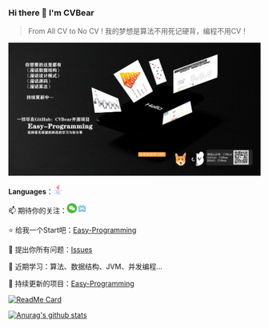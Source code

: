 ### Hi there 👋 I'm CVBear

<!--
**CVBear/CVBear** is a ✨ _special_ ✨ repository because its `README.md` (this file) appears on your GitHub profile.

Here are some ideas to get you started:

- 🔭 I’m currently working on ...
- 🌱 I’m currently learning ...
- 👯 I’m looking to collaborate on ...
- 🤔 I’m looking for help with ...
- 💬 Ask me about ...
- 📫 How to reach me: ...
- 😄 Pronouns: ...
- ⚡ Fun fact: ...
-->

> From All CV to No CV !  我的梦想是算法不用死记硬背，编程不用CV！

![banner](https://raw.githubusercontent.com/CVBear/CVBear/master/assert/banner.png)

**Languages**：<img alt="微信" width="20px" src="https://raw.githubusercontent.com/CVBear/CVBear/master/assert/java.png" />

📫 期待你的关注：<a href="https://raw.githubusercontent.com/CVBear/CVBear/master/assert/wechat2.png"><img alt="微信" width="20px" src="https://raw.githubusercontent.com/CVBear/CVBear/master/assert/wechat.png" /><a href="https://space.bilibili.com/287536769"><img alt="bilibili" width="20px" src="https://raw.githubusercontent.com/CVBear/CVBear/master/assert/bilibili.png" /></a></a>

⭐ 给我一个Start吧：[Easy-Programming](https://github.com/CVBear/Easy-Programming)

💬 提出你所有问题：[Issues](https://github.com/CVBear/Easy-Programming/issues)

🌱 近期学习：算法、数据结构、JVM、并发编程...

🔭 持续更新的项目：[Easy-Programming](https://github.com/CVBear/Easy-Programming)

[![ReadMe Card](https://github-readme-stats.vercel.app/api/pin/?username=CVBear&repo=Easy-Programming)](https://github.com/CVBear/Easy-Programing)

[![Anurag's github stats](https://github-readme-stats.vercel.app/api?username=CVBear&theme=tokyonight)](https://github.com/CVBear)

